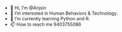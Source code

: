 - 👋 Hi, I’m @Anjsin
- 👀 I’m interested in Human Behaviors & Technology. 
- 🌱 I’m currently learning Python and R.
- 📫 How to reach me 9403755086

<!---
Anjsin/Anjsin is a ✨ special ✨ repository because its `README.md` (this file) appears on your GitHub profile.
You can click the Preview link to take a look at your changes.
--->
